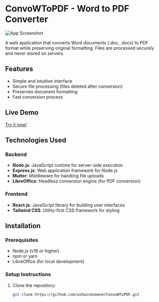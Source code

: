 # ConvoWToPDF - Word to PDF Converter

![App Screenshot](<img width="1920" height="1080" alt="Screenshot 2025-07-16 174405" src="https://github.com/user-attachments/assets/a3ac9e08-fe8e-4e50-921b-6448b0ab2484" />
)

A web application that converts Word documents (.doc, .docx) to PDF format while preserving original formatting. Files are processed securely and never stored on servers.

## Features
- Simple and intuitive interface
- Secure file processing (files deleted after conversion)
- Preserves document formatting
- Fast conversion process

## Live Demo
[Try it now!](https://convowordtopdf.vercel.app/) 

## Technologies Used

### Backend
- **Node.js**: JavaScript runtime for server-side execution
- **Express.js**: Web application framework for Node.js
- **Multer**: Middleware for handling file uploads
- **LibreOffice**: Headless conversion engine (for PDF conversion)

### Frontend
- **React.js**: JavaScript library for building user interfaces
- **Tailwind CSS**: Utility-first CSS framework for styling

## Installation

### Prerequisites
- Node.js (v16 or higher)
- npm or yarn
- LibreOffice (for local development)

### Setup Instructions
1. Clone the repository:
   ```bash
   git clone https://github.com/ashwindumane/ConvoWToPDF.git
